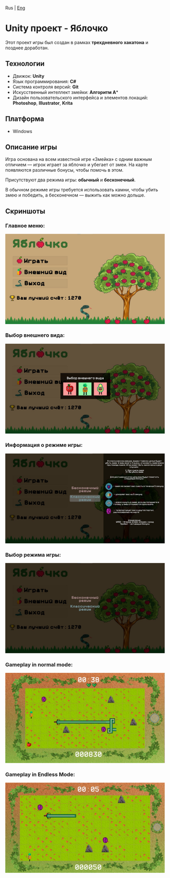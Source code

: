 Rus | [Eng](Resources/Localization%20Readme/README_eng.md)

# Unity проект - Яблочко

Этот проект игры был создан в рамках **трехдневного хакатона** и позднее доработан.

## Технологии

* Движок: **Unity**
* Язык программирования: **C#**
* Система контроля версий: **Git**
* Искусственный интеллект змейки: **Алгоритм A***
* Дизайн пользовательского интерфейса и элементов локаций: **Photoshop**, **Illustrator**, **Krita**

## Платформа

* Windows

## Описание игры

Игра основана на всем известной игре «Змейка» с одним важным отличием — игрок играет за яблочко и убегает от змеи.
На карте появляются различные бонусы, чтобы помочь в этом.

Присутствуют два режима игры: **обычный** и **бесконечный**.

В обычном режиме игры требуется использовать камни, чтобы убить змею и победить, а бесконечном — выжить как можно
дольше.

## Скриншоты

### Главное меню:
![MainMenu](Resources/Screenshots/MainMenu.jpg)

### Выбор внешнего вида:
![SelectingAnAppearance](Resources/Screenshots/SelectingAnAppearance.jpg)

### Информация о режиме игры:
![GameModeInformation](Resources/Screenshots/GameModeInformation.jpg)

### Выбор режима игры:
![ModeSelection](Resources/Screenshots/ModeSelection.jpg)

### Gameplay in normal mode:
![ClassicMode](Resources/Screenshots/ClassicMode.jpg)

### Gameplay in Endless Mode:
![EndlessMode](Resources/Screenshots/EndlessMode.jpg)
